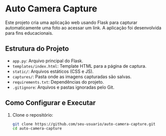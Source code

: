 # Auto Camera Capture

Este projeto cria uma aplicação web usando Flask para capturar automaticamente uma foto ao acessar um link. A aplicação foi desenvolvida para fins educacionais.

## Estrutura do Projeto

- `app.py`: Arquivo principal do Flask.
- `templates/index.html`: Template HTML para a página de captura.
- `static/`: Arquivos estáticos (CSS e JS).
- `captures/`: Pasta onde as imagens capturadas são salvas.
- `requirements.txt`: Dependências do projeto.
- `.gitignore`: Arquivos e pastas ignoradas pelo Git.

## Como Configurar e Executar

1. Clone o repositório:
   ```bash
   git clone https://github.com/seu-usuario/auto-camera-capture.git
   cd auto-camera-capture

